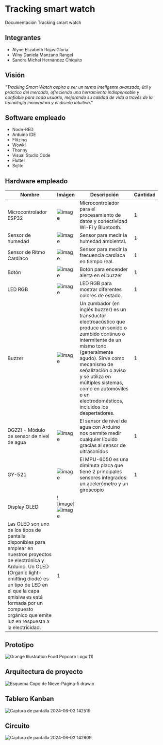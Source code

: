 # Tracking smart watch 
Documentación Tracking smart watch
## Integrantes
- Alyne Elizabeth Rojas Gloria
- Winy Daniela Manzano Rangel
- Sandra Michel Hernàndez Chiquito
## Visión 
_"Tracking Smart Watch aspira a ser un termo inteligente avanzado, ùtil y práctico del mercado, ofreciendo una herramienta indispensable y confiable para cada usuario, mejorando su calidad de vida a través de la tecnología innovadora y el diseño intuitivo."_
## Software empleado
  - Node-RED
  - Arduino IDE
  - Flitzing
  - Wowki
  - Thonny
  - Visual Studio Code
  - Flutter
  - Sqlite


## Hardware empleado
|          Nombre         |    Imágen     | Descripción  | Cantidad |
| ----------------------- | ------------- | ------------- | ------------- |
| Microcontrolador ESP32  |![image](https://github.com/WinyRangel/IDas/assets/99991728/af2937e4-c3f7-4a24-ad03-937cf98bc57c)|Microcontrolador para el procesamiento de datos y conectividad Wi-Fi y Bluetooth.|1|
| Sensor de humedad  | ![image](https://github.com/WinyRangel/IDas/assets/99991728/6ff7566d-2c48-43c3-9baf-f73b2aaa91a0)|Sensor para medir la humedad ambiental. |1 |
|Sensor de Ritmo Cardíaco|![image](https://github.com/WinyRangel/IDas/assets/99991728/f889887d-9a4e-450f-bf1c-2d0fae48d5bc)|Sensor para medir la frecuencia cardíaca en tiempo real.|1|
|Botón|![image](https://github.com/WinyRangel/IDas/assets/99991728/5e0034fe-8867-4fdc-8965-af97f455abad)|Botón para encender alerta en el buzzer|1|
|LED RGB|![image](https://github.com/WinyRangel/IDas/assets/99991728/4cf74d34-a2bf-4ca7-8183-49ade7d2bbad)|LED RGB para mostrar diferentes colores de estado.|1|
|Buzzer |![image](https://github.com/WinyRangel/IDas/assets/99991728/7a134ab7-ee08-4dd4-bdb4-607e7dc644d6)|Un zumbador (en inglés buzzer) es un transductor electroacústico que produce un sonido o zumbido continuo o intermitente de un mismo tono (generalmente agudo). Sirve como mecanismo de señalización o aviso y se utiliza en múltiples sistemas, como en automóviles o en electrodomésticos, incluidos los despertadores.|1|
|DGZZI - Módulo de sensor de nivel de agua|![image](https://github.com/user-attachments/assets/8ec2de66-3894-44f2-944a-16f3fc96fb02) |El sensor de nivel de agua con Arduino nos permite medir cualquier líquido gracias al sensor de ultrasonidos|1|
|GY-521 |![image](https://github.com/user-attachments/assets/3519072a-0a97-4ac9-85ec-27c991593b26)|El MPU-6050 es una diminuta placa que tiene 2 principales sensores integrados: un acelerómetro y un giroscopio|1|
|Display OLED|![image]![image](https://github.com/user-attachments/assets/247fe766-ddd3-43fc-a79a-01fc58720bd4)
|Las OLED son uno de los tipos de pantalla disponibles para emplear en nuestros proyectos de electrónica y Arduino. Un OLED (Organic light-emitting diode) es un tipo de LED en el que la capa emisiva es está formada por un compuesto orgánico que emite luz en respuesta a la electricidad.|1|


## Prototipo
![Orange Illustration Food Popcorn Logo (1)](https://github.com/user-attachments/assets/697453c5-8d2b-482b-a2db-c64c77d318df)

## Arquitectura de proyecto
![Esquema Copo de Nieve-Página-5 drawio](https://github.com/WinyRangel/IDas/assets/99991728/24561f3a-21d2-49a6-a3f5-a93233b6d6c4)

## Tablero Kanban
![Captura de pantalla 2024-06-03 142519](https://github.com/WinyRangel/IDas/assets/99991728/1d8cbdec-8984-49c2-9f23-659cb7d19aa3)

## Circuito

![Captura de pantalla 2024-06-03 142609](https://github.com/WinyRangel/IDas/assets/99991728/e227ae79-1f59-4015-8efe-4efe0d628d66)
